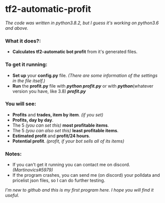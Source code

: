 # tf2-automatic-profit
*The code was written in python3.8.2, but I guess it's working on python3.6 and above.*

### What it does?:
- **Calculates tf2-automatic bot profit** from it's generated files.

### To get it running:
- **Set up** your **config.py** file. *(There are some information of the settings in the file itself.)*
- **Run** the **profit.py** file with ***python profit.py*** or with ***python***(whatever version you have, like 3.8) ***profit.py***

### You will see:
- **Profits** and **trades, item by item**. *(if you set)*
- **Profits, day by day**.
- The 5 *(you can set this)* **most profitable items**.
- The 5 *(you can also set this)* **least profitable items**.
- **Estimated profit** and **profit/24 hours**.
- **Potential profit**. *(profit, if your bot sells all of its items)*

### Notes:
- If you can't get it running you can contact me on discord. *(Martinovics#5979)*
- If the program crashes, you can send me (on discord) your polldata and pricelist json files, so I can do further testing.


*I'm new to github and this is my first program here. I hope you will find it useful.*

